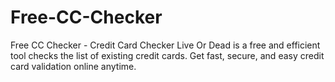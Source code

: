 # Free-CC-Checker
Free CC Checker - Credit Card Checker Live Or Dead is a free and efficient tool checks the list of existing credit cards. Get fast, secure, and easy credit card validation online anytime.
